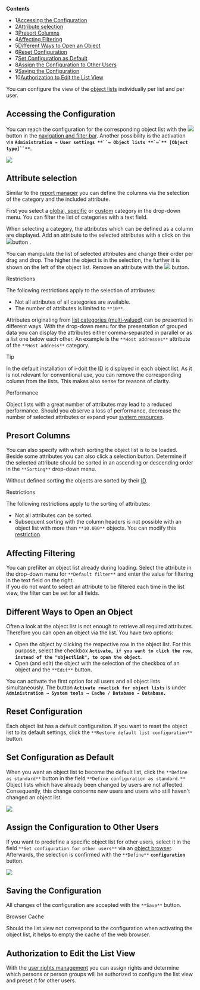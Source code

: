 **Contents**

*   1[Accessing the Configuration](#ConfigurationoftheListView-AccessingtheConfiguration)
*   2[Attribute selection](#ConfigurationoftheListView-Attributeselection)
*   3[Presort Columns](#ConfigurationoftheListView-PresortColumns)
*   4[Affecting Filtering](#ConfigurationoftheListView-AffectingFiltering)
*   5[Different Ways to Open an Object](#ConfigurationoftheListView-DifferentWaystoOpenanObject)
*   6[Reset Configuration](#ConfigurationoftheListView-ResetConfiguration)
*   7[Set Configuration as Default](#ConfigurationoftheListView-SetConfigurationasDefault)
*   8[Assign the Configuration to Other Users](#ConfigurationoftheListView-AssigntheConfigurationtoOtherUsers)
*   9[Saving the Configuration](#ConfigurationoftheListView-SavingtheConfiguration)
*   10[Authorization to Edit the List View](#ConfigurationoftheListView-AuthorizationtoEdittheListView)

You can configure the view of the [object lists](/display/en/Object+List) individually per list and per user.

Accessing the Configuration
---------------------------

You can reach the configuration for the corresponding object list with the ![](/download/attachments/61014331/table_edit.png?version=1&modificationDate=1485958264873&api=v2) button in the [navigation and filter bar](/display/en/Navigation+and+Filtering). Another possibility is the activation via **```Administration → User settings **``→ Object lists **`→`** [Object type]``**```**.

![](/download/attachments/61014331/image2017-2-1%2015%3A13%3A16.png?version=1&modificationDate=1485958394998&api=v2&effects=drop-shadow)

Attribute selection
-------------------

Similar to the [report manager](/display/en/Report+Manager) you can define the columns via the selection of the category and the included attribute.

First you select a [global, specific](/display/en/Structure+of+the+IT+Documentation) or [custom](/display/en/Custom+Categories) category in the drop-down menu. You can filter the list of categories with a text field.

When selecting a category, the attributes which can be defined as a column are displayed. Add an attribute to the selected attributes with a click on the ![](/download/attachments/61014331/add.png?version=1&modificationDate=1485958534874&api=v2)button .

You can manipulate the list of selected attributes and change their order per drag and drop. The higher the object is in the selection, the further it is shown on the left of the object list. Remove an attribute with the ![](/download/attachments/61014331/delete.png?version=1&modificationDate=1485958534893&api=v2) button.

Restrictions

The following restrictions apply to the selection of attributes:

*   Not all attributes of all categories are available.
*   The number of attributes is limited to `**10**`.

Attributes originating from [list categories (multi-valued)](/display/en/Structure+of+the+IT+Documentation) can be presented in different ways. With the drop-down menu for the presentation of grouped data you can display the attributes either comma-separated in parallel or as a list one below each other. An example is the `**Host addresses**` attribute of the `**Host address**` category.

Tip

In the default installation of i-doit the [ID](/display/en/Unique+References) is displayed in each object list. As it is not relevant for conventional use, you can remove the corresponding column from the lists. This makes also sense for reasons of clarity.

Performance

Object lists with a great number of attributes may lead to a reduced performance. Should you observe a loss of performance, decrease the number of selected attributes or expand your [system resources](/display/en/System+Requirements).

Presort Columns
---------------

You can also specify with which sorting the object list is to be loaded. Beside some attributes you can also click a selection button. Determine if the selected attribute should be sorted in an ascending or descending order in the `**Sorting**` drop-down menu.

Without defined sorting the objects are sorted by their [ID](/display/en/Unique+References).

Restrictions

The following restrictions apply to the sorting of attributes:

*   Not all attributes can be sorted.
*   Subsequent sorting with the column headers is not possible with an object list with more than `**10.000**` objects. You can modify this [restriction](/display/en/Advanced+Settings).

Affecting Filtering
-------------------

You can prefilter an object list already during loading. Select the attribute in the drop-down menu for `**Default filter**` and enter the value for filtering in the text field on the right.  
If you do not want to select an attribute to be filtered each time in the list view, the filter can be set for all fields.

Different Ways to Open an Object
--------------------------------

Often a look at the object list is not enough to retrieve all required attributes. Therefore you can open an object via the list. You have two options:

*   Open the object by clicking the respective row in the object list. For this purpose, select the checkbox **`Activate, if you want to click the row, instead of the "objectlink", to open the object`**.
*   Open (and edit) the object with the selection of the checkbox of an object and the `**Edit**` button.

You can activate the first option for all users and all object lists simultaneously. The button **`Activate rowclick for object lists`** is under **`Administration → System tools → Cache / Database → Database.`**

Reset Configuration
-------------------

Each object list has a default configuration. If you want to reset the object list to its default settings, click the `**Restore default list configuration**` button.

Set Configuration as Default
----------------------------

When you want an object list to become the default list, click the `**Define as standard**` button in the field `**Define configuration as standard.**` Object lists which have already been changed by users are not affected. Consequently, this change concerns new users and users who still haven't changed an object list.

![](/download/attachments/61014331/image2017-2-1%2015%3A26%3A56.png?version=1&modificationDate=1485959215528&api=v2&effects=drop-shadow)

Assign the Configuration to Other Users
---------------------------------------

If you want to predefine a specific object list for other users, select it in the field `**Set configuration for other users**` via an [object browser](https://i-doit.atlassian.net/wiki/pages/viewpage.action?pageId=59408412). Afterwards, the selection is confirmed with the `**Define**` **`configuration`** button.

![](/download/attachments/61014331/image2017-2-1%2015%3A30%3A0.png?version=1&modificationDate=1485959399173&api=v2&effects=drop-shadow)

Saving the Configuration
------------------------

All changes of the configuration are accepted with the `**Save**` button.

Browser Cache

Should the list view not correspond to the configuration when activating the object list, it helps to empty the cache of the web browser.

Authorization to Edit the List View
-----------------------------------

With the [user rights management](/pages/viewpage.action?pageId=61014337) you can assign rights and determine which persons or person groups will be authorized to configure the list view and preset it for other users.